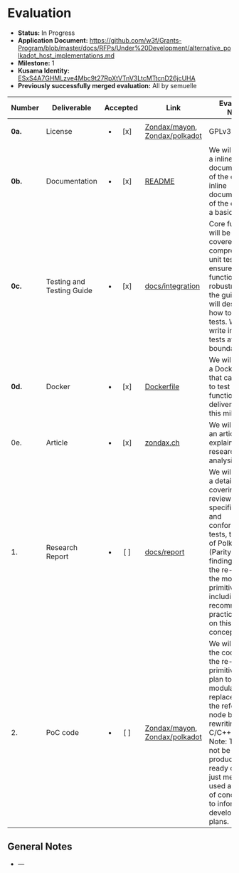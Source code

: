 # Evaluation

- **Status:** In Progress
- **Application Document:** https://github.com/w3f/Grants-Program/blob/master/docs/RFPs/Under%20Development/alternative_polkadot_host_implementations.md
- **Milestone:** 1
- **Kusama Identity:** [ESxS4A7GHMLzve4Mbc9t27RpXtVTnV3LtcMTtcnD26jcUHA](https://polkascan.io/pre/kusama/account/ESxS4A7GHMLzve4Mbc9t27RpXtVTnV3LtcMTtcnD26jcUHA)
- **Previously successfully merged evaluation:** All by semuelle

| Number | Deliverable | Accepted | Link | Evaluation Notes |
| ------ | ----------- | :------: | ---- |----------------- |
| **0a.** | License | <ul><li>[x] </li></ul> | [Zondax/mayon](https://github.com/Zondax/mayon/blob/bfb7f1da367f7dc7fa270927a8efeeae5c29fc8a/docs/LICENSE), [Zondax/polkadot](https://github.com/Zondax/polkadot/blob/5feae5d7e5630e9e3837a2f9517c8ae0a376dea4/LICENSE) | GPLv3 |
| **0b.** | Documentation | <ul><li>[x] </li></ul> | [README](https://github.com/Zondax/mayon/blob/bfb7f1da367f7dc7fa270927a8efeeae5c29fc8a/README.md) | We will provide a inline documentation of the code and   inline documentation of the code and a basic tutorial |
| **0c.** | Testing and Testing Guide | <ul><li>[x] </li></ul> | [docs/integration](https://github.com/Zondax/mayon/blob/bfb7f1da367f7dc7fa270927a8efeeae5c29fc8a/docs/integration/testing.md) | Core functions will be fully covered by comprehensive unit tests to ensure functionality and robustness. In the guide, we will describe how to run these tests. We plan to write integration tests at the boundary level |
| **0d.** | Docker | <ul><li>[x] </li></ul> | [Dockerfile](https://github.com/Zondax/mayon/blob/bfb7f1da367f7dc7fa270927a8efeeae5c29fc8a/Dockerfile) | We will provide a Dockerfile(s) that can be used to test all the functionality delivered with this milestone. |
| 0e. | Article | <ul><li>[x] </li></ul> | [zondax.ch](https://zondax.ch/blog/polkadot-hybrid-host-node) | We will publish an article explaining the research analysis done |
| 1. | Research Report | <ul><li>[ ] </li></ul> | [docs/report](https://github.com/Zondax/mayon/blob/bfb7f1da367f7dc7fa270927a8efeeae5c29fc8a/docs/report/HybridHost_Zondax_Report.pdf) | We will provide a detailed report covering the review of specifications and conformance tests, the review of Polkadot Host (Parity)and the findings from the re-work of the module and primitives including recommendation practices based on this proof of concept.|
| 2. | PoC code | <ul><li>[ ] </li></ul> | [Zondax/mayon](https://github.com/Zondax/mayon/tree/bfb7f1da367f7dc7fa270927a8efeeae5c29fc8a), [Zondax/polkadot](https://github.com/Zondax/polkadot/tree/8076c17949afdc9a725bc20695bbc63396b6c50a) | We will provide the code from the re-worked primitives.We plan to promote modularity and replace parts of the reference node by rewriting them in C/C++.  <br/> Note: This will not be production-ready code. It is just meant to be used as a proof of concept and to inform future development plans. |


## General Notes

- —
